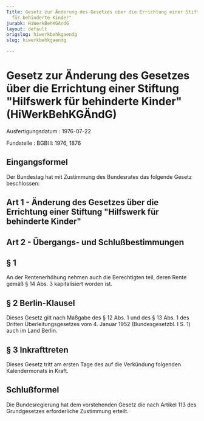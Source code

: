 ```yaml
---
Title: Gesetz zur Änderung des Gesetzes über die Errichtung einer Stiftung "Hilfswerk
  für behinderte Kinder"
jurabk: HiWerkBehKGÄndG
layout: default
origslug: hiwerkbehkgaendg
slug: hiwerkbehkgaendg

---
```


# Gesetz zur Änderung des Gesetzes über die Errichtung einer Stiftung "Hilfswerk für behinderte Kinder" (HiWerkBehKGÄndG)

Ausfertigungsdatum
:   1976-07-22

Fundstelle
:   BGBl I: 1976, 1876



## Eingangsformel

Der Bundestag hat mit Zustimmung des Bundesrates das folgende Gesetz
beschlossen:


## Art 1 - Änderung des Gesetzes über die Errichtung einer Stiftung "Hilfswerk für behinderte Kinder"



## Art 2 - Übergangs- und Schlußbestimmungen



## § 1

An der Rentenerhöhung nehmen auch die Berechtigten teil, deren Rente
gemäß § 14 Abs. 3 kapitalisiert worden ist.


## § 2 Berlin-Klausel

Dieses Gesetz gilt nach Maßgabe des § 12 Abs. 1 und des § 13 Abs. 1
des Dritten Überleitungsgesetzes vom 4. Januar 1952 (Bundesgesetzbl. I
S. 1) auch im Land Berlin.


## § 3 Inkrafttreten

Dieses Gesetz tritt am ersten Tage des auf die Verkündung folgenden
Kalendermonats in Kraft.


## Schlußformel

Die Bundesregierung hat dem vorstehenden Gesetz die nach Artikel 113
des Grundgesetzes erforderliche Zustimmung erteilt.

